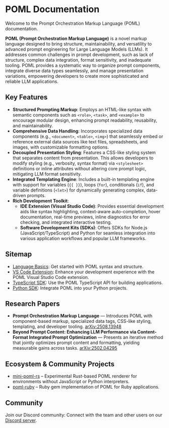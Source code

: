 # POML Documentation

Welcome to the Prompt Orchestration Markup Language (POML) documentation.

**POML (Prompt Orchestration Markup Language)** is a novel markup language designed to bring structure, maintainability, and versatility to advanced prompt engineering for Large Language Models (LLMs). It addresses common challenges in prompt development, such as lack of structure, complex data integration, format sensitivity, and inadequate tooling. POML provides a systematic way to organize prompt components, integrate diverse data types seamlessly, and manage presentation variations, empowering developers to create more sophisticated and reliable LLM applications.

## Key Features

- **Structured Prompting Markup**: Employs an HTML-like syntax with semantic components such as `<role>`, `<task>`, and `<example>` to encourage modular design, enhancing prompt readability, reusability, and maintainability.
- **Comprehensive Data Handling**: Incorporates specialized data components (e.g., `<document>`, `<table>`, `<img>`) that seamlessly embed or reference external data sources like text files, spreadsheets, and images, with customizable formatting options.
- **Decoupled Presentation Styling**: Features a CSS-like styling system that separates content from presentation. This allows developers to modify styling (e.g., verbosity, syntax format) via `<stylesheet>` definitions or inline attributes without altering core prompt logic, mitigating LLM format sensitivity.
- **Integrated Templating Engine**: Includes a built-in templating engine with support for variables (`{{ }}`), loops (`for`), conditionals (`if`), and variable definitions (`<let>`) for dynamically generating complex, data-driven prompts.
- **Rich Development Toolkit**:
  - **IDE Extension (Visual Studio Code)**: Provides essential development aids like syntax highlighting, context-aware auto-completion, hover documentation, real-time previews, inline diagnostics for error checking, and integrated interactive testing.
  - **Software Development Kits (SDKs)**: Offers SDKs for Node.js (JavaScript/TypeScript) and Python for seamless integration into various application workflows and popular LLM frameworks.

## Sitemap

- [Language Basics](./tutorial/quickstart.md): Get started with POML syntax and structure.
- [VS Code Extension](./vscode/index.md): Enhance your development experience with the POML Visual Studio Code extension.
- [TypeScript SDK](./typescript/index.md): Use the POML TypeScript API for building applications.
- [Python SDK](./python/index.md): Integrate POML into your Python projects.

## Research Papers

- **Prompt Orchestration Markup Language** — Introduces POML with component-based markup, specialized data tags, CSS-like styling, templating, and developer tooling. [arXiv:2508.13948](https://arxiv.org/abs/2508.13948)
- **Beyond Prompt Content: Enhancing LLM Performance via Content-Format Integrated Prompt Optimization** — Presents an iterative method that jointly optimizes prompt content and formatting, yielding measurable gains across tasks. [arXiv:2502.04295](https://arxiv.org/abs/2502.04295)

## Ecosystem & Community Projects

- [mini-poml-rs](https://github.com/linmx0130/mini-poml-rs) – Experimental Rust-based POML renderer for environments without JavaScript or Python interpreters.
- [poml-ruby](https://github.com/GhennadiiMir/poml) – Ruby gem implementation of POML for Ruby applications.

## Community

Join our Discord community: Connect with the team and other users on our [Discord server](https://discord.gg/FhMCqWzAn6).
